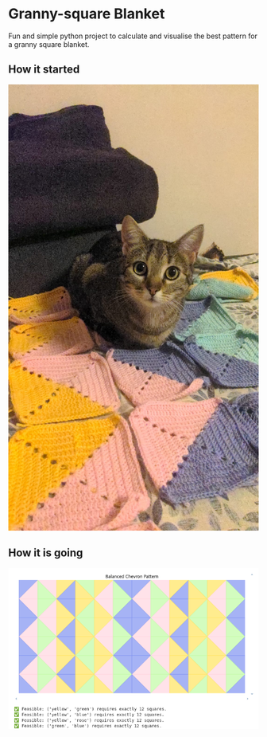 # Granny-square Blanket
Fun and simple python project to calculate and visualise the best pattern for a granny square blanket.

## How it started

![My cat, Lyn, laying on the crochet squares for the blanket](img/Lyn_blanket.jpeg)


## How it is going

![Screenshot of the model output](img/screen.png)


